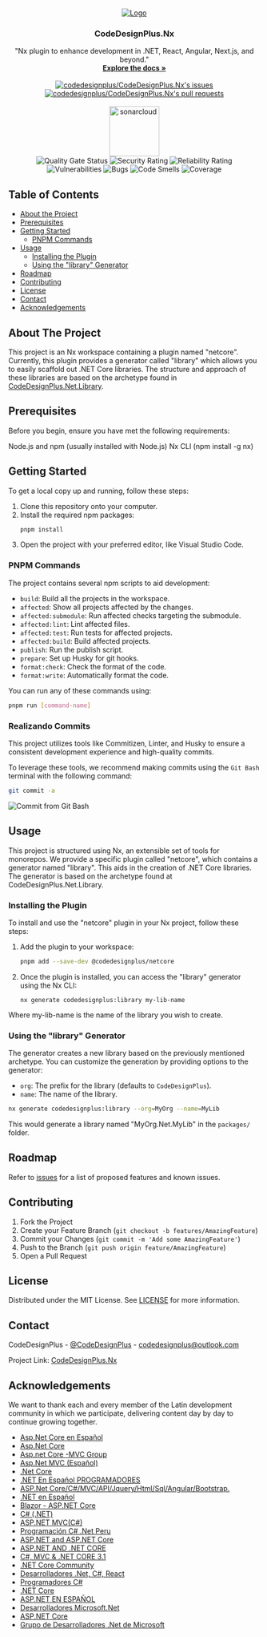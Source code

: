 <!-- PROJECT LOGO   -->

<br />
<p align="center">
  <a href="https://github.com/codedesignplus/CodeDesignPlus.Nx/README">
    <img src="https://i.imgur.com/PwbGy0o.png" alt="Logo">
  </a>

  <h3 align="center">CodeDesignPlus.Nx </h3>

  <p align="center">
    "Nx plugin to enhance development in .NET, React, Angular, Next.js, and beyond."
    <br />
    <a href="https://codedesignplus.com">
      <strong>Explore the docs »</strong>
    </a>
    <br />
    <br />
    <a href="https://github.com/codedesignplus/CodeDesignPlus.Nx/issues">
      <img src="https://img.shields.io/github/issues/codedesignplus/CodeDesignPlus.Nx?color=0088ff&style=for-the-badge&logo=github" alt="codedesignplus/CodeDesignPlus.Nx's issues"/>
    </a>
    <a href="https://github.com/codedesignplus/CodeDesignPlus.Nx/pulls">
      <img src="https://img.shields.io/github/issues-pr/codedesignplus/CodeDesignPlus.Nx?color=0088ff&style=for-the-badge&logo=github"  alt="codedesignplus/CodeDesignPlus.Nx's pull requests"/>
    </a>
    <br />    
    <br />
    <img alt="sonarcloud" src="https://sonarcloud.io/images/project_badges/sonarcloud-white.svg" width="100">
    <br />
    <img alt="Quality Gate Status" src="https://sonarcloud.io/api/project_badges/measure?project=CodeDesignPlus.Nx.Key&metric=alert_status" />    
    <img alt="Security Rating" src="https://sonarcloud.io/api/project_badges/measure?project=CodeDesignPlus.Nx.Key&metric=security_rating"/>
    <img alt="Reliability Rating" src="https://sonarcloud.io/api/project_badges/measure?project=CodeDesignPlus.Nx.Key&metric=reliability_rating" />
    <img alt="Vulnerabilities" src="https://sonarcloud.io/api/project_badges/measure?project=CodeDesignPlus.Nx.Key&metric=vulnerabilities" />
    <img alt="Bugs" src="https://sonarcloud.io/api/project_badges/measure?project=CodeDesignPlus.Nx.Key&metric=bugs" />
    <img alt="Code Smells" src="https://sonarcloud.io/api/project_badges/measure?project=CodeDesignPlus.Nx.Key&metric=code_smells" />
    <img alt="Coverage" src="https://sonarcloud.io/api/project_badges/measure?project=CodeDesignPlus.Nx.Key&metric=coverage" />
  </p>
</p>

<!-- TABLE OF CONTENTS -->

## Table of Contents

- [About the Project](#about-the-project)
- [Prerequisites](#prerequisites)
- [Getting Started](#getting-started)
  - [PNPM Commands](#pnpm-commands)
- [Usage](#usage)
  - [Installing the Plugin](#installing-the-plugin)
  - [Using the "library" Generator](#using-the-library-generator)
- [Roadmap](#roadmap)
- [Contributing](#contributing)
- [License](#license)
- [Contact](#contact)
- [Acknowledgements](#acknowledgements)

<!-- About The Project -->

## About The Project

This project is an Nx workspace containing a plugin named "netcore". Currently, this plugin provides a generator called "library" which allows you to easily scaffold out .NET Core libraries. The structure and approach of these libraries are based on the archetype found in [CodeDesignPlus.Net.Library](https://github.com/codedesignplus/CodeDesignPlus.Net.Library).

<!-- Prerequisites -->

## Prerequisites

Before you begin, ensure you have met the following requirements:

Node.js and npm (usually installed with Node.js)
Nx CLI (npm install -g nx)

<!-- Getting Started -->

## Getting Started

To get a local copy up and running, follow these steps:

1. Clone this repository onto your computer.
2. Install the required npm packages:
   ```bash
   pnpm install
   ```
3. Open the project with your preferred editor, like Visual Studio Code.

### PNPM Commands

The project contains several npm scripts to aid development:

- `build`: Build all the projects in the workspace.
- `affected`: Show all projects affected by the changes.
- `affected:submodule`: Run affected checks targeting the submodule.
- `affected:lint`: Lint affected files.
- `affected:test`: Run tests for affected projects.
- `affected:build`: Build affected projects.
- `publish`: Run the publish script.
- `prepare`: Set up Husky for git hooks.
- `format:check`: Check the format of the code.
- `format:write`: Automatically format the code.

You can run any of these commands using:

```bash
pnpm run [command-name]
```
### Realizando Commits

This project utilizes tools like Commitizen, Linter, and Husky to ensure a consistent development experience and high-quality commits.

To leverage these tools, we recommend making commits using the `Git Bash` terminal with the following command:

```bash
git commit -a
```

![Commit from Git Bash](https://imgur.com/vQDcvtk.png)


<!-- Usage -->

## Usage

This project is structured using Nx, an extensible set of tools for monorepos. We provide a specific plugin called "netcore", which contains a generator named "library". This aids in the creation of .NET Core libraries. The generator is based on the archetype found at CodeDesignPlus.Net.Library.

### Installing the Plugin

To install and use the "netcore" plugin in your Nx project, follow these steps:

1. Add the plugin to your workspace:
   ```bash
   pnpm add --save-dev @codedesignplus/netcore
   ```
2. Once the plugin is installed, you can access the "library" generator using the Nx CLI:
   ```
   nx generate codedesignplus:library my-lib-name
   ```

Where my-lib-name is the name of the library you wish to create.

### Using the "library" Generator

The generator creates a new library based on the previously mentioned archetype. You can customize the generation by providing options to the generator:

- `org`: The prefix for the library (defaults to `CodeDesignPlus`).
- `name`: The name of the library.

```bash
nx generate codedesignplus:library --org=MyOrg --name=MyLib
```

This would generate a library named "MyOrg.Net.MyLib" in the `packages/` folder.

<!-- ROADMAP -->

## Roadmap

Refer to [issues](https://github.com/codedesignplus/CodeDesignPlus.Nx/issues) for a list of proposed features and known issues.

<!-- CONTRIBUTING -->

## Contributing

1. Fork the Project
2. Create your Feature Branch (`git checkout -b features/AmazingFeature`)
3. Commit your Changes (`git commit -m 'Add some AmazingFeature'`)
4. Push to the Branch (`git push origin feature/AmazingFeature`)
5. Open a Pull Request

<!-- LICENSE -->

## License

Distributed under the MIT License. See [LICENSE](LICENSE.md) for more information.

<!-- CONTACT -->

## Contact

CodeDesignPlus - [@CodeDesignPlus](https://www.facebook.com/Codedesignplus-115087913695067) - codedesignplus@outlook.com

Project Link: [CodeDesignPlus.Nx](https://github.com/codedesignplus/CodeDesignPlus.Nx)

<!-- ACKNOWLEDGEMENTS -->

## Acknowledgements

We want to thank each and every member of the Latin development community in which we participate, delivering content day by day to continue growing together.

- [Asp.Net Core en Español](https://www.facebook.com/groups/291405831518163/?multi_permalinks=670205453638197)
- [Asp.Net Core](https://www.facebook.com/groups/aspcore/?multi_permalinks=3454898711268798)
- [Asp.net Core -MVC Group](https://www.facebook.com/groups/2400659736836389/?ref=group_browse)
- [Asp.Net MVC (Español)](https://www.facebook.com/groups/180056992071066/?ref=group_browse)
- [.Net Core](https://www.facebook.com/groups/1547819181920312/?ref=group_browse)
- [.NET En Español PROGRAMADORES](https://www.facebook.com/groups/1537580353178689/?ref=group_browse)
- [ASP.Net Core/C#/MVC/API/Jquery/Html/Sql/Angular/Bootstrap.](https://www.facebook.com/groups/302195073639460/?ref=group_browse)
- [.NET en Español](https://www.facebook.com/groups/1191799410855661/?ref=group_browse)
- [Blazor - ASP.NET Core](https://www.facebook.com/groups/324620021830833/?ref=group_browse)
- [C# (.NET)](https://www.facebook.com/groups/354915134536797/?ref=group_browse)
- [ASP.NET MVC(C#)](https://www.facebook.com/groups/663936840427220/?ref=group_browse)
- [Programación C# .Net Peru](https://www.facebook.com/groups/559287427442678/?ref=group_browse)
- [ASP.NET and ASP.NET Core](https://www.facebook.com/groups/160807057346964/?ref=group_browse)
- [ASP.NET AND .NET CORE](https://www.facebook.com/groups/147648562098634/?ref=group_browse)
- [C#, MVC & .NET CORE 3.1](https://www.facebook.com/groups/332314354403273/?ref=group_browse)
- [.NET Core Community](https://www.facebook.com/groups/2128178990740761/?ref=group_browse)
- [Desarrolladores .Net, C#, React](https://www.facebook.com/groups/2907866402565621/?ref=group_browse)
- [Programadores C#](https://www.facebook.com/groups/304179163001281/?ref=group_browse)
- [.NET Core](https://www.facebook.com/groups/136495930173074/?ref=group_browse)
- [ASP.NET EN ESPAÑOL](https://www.facebook.com/groups/507683892666901/?ref=group_browse)
- [Desarrolladores Microsoft.Net](https://www.facebook.com/groups/169250349939705/?ref=group_browse)
- [ASP.NET Core](https://www.facebook.com/groups/141597583026616/?ref=group_browse)
- [Grupo de Desarrolladores .Net de Microsoft](https://www.facebook.com/groups/15270556519/?ref=group_browse)
